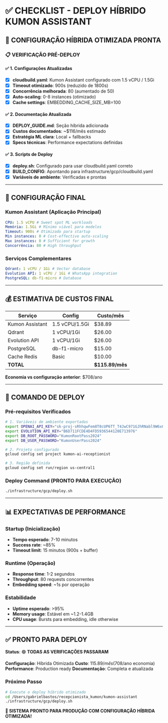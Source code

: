 # ✅ CHECKLIST - DEPLOY HÍBRIDO KUMON ASSISTANT

## 🎯 **CONFIGURAÇÃO HÍBRIDA OTIMIZADA PRONTA**

### 📋 **VERIFICAÇÃO PRÉ-DEPLOY**

#### ✅ **1. Configurações Atualizadas**

- [x] **cloudbuild.yaml**: Kumon Assistant configurado com 1.5 vCPU / 1.5Gi
- [x] **Timeout otimizado**: 900s (reduzido de 1800s)
- [x] **Concorrência melhorada**: 80 (aumentado de 50)
- [x] **Auto-scaling**: 0-8 instances (otimizado)
- [x] **Cache settings**: EMBEDDING_CACHE_SIZE_MB=100

#### ✅ **2. Documentação Atualizada**

- [x] **DEPLOY_GUIDE.md**: Seção híbrida adicionada
- [x] **Custos documentados**: ~$116/mês estimado
- [x] **Estratégia ML clara**: Local + fallbacks
- [x] **Specs técnicas**: Performance expectations definidas

#### ✅ **3. Scripts de Deploy**

- [x] **deploy.sh**: Configurado para usar cloudbuild.yaml correto
- [x] **BUILD_CONFIG**: Apontando para infrastructure/gcp/cloudbuild.yaml
- [x] **Variáveis de ambiente**: Verificadas e prontas

---

## 🔧 **CONFIGURAÇÃO FINAL**

### **Kumon Assistant (Aplicação Principal)**

```yaml
CPU: 1.5 vCPU # Sweet spot ML workloads
Memória: 1.5Gi # Mínimo viável para modelos
Timeout: 900s # Otimizado para startup
Min instances: 0 # Cost-effective auto-scaling
Max instances: 8 # Sufficient for growth
Concorrência: 80 # High throughput
```

### **Serviços Complementares**

```yaml
Qdrant: 1 vCPU / 1Gi # Vector database
Evolution API: 1 vCPU / 1Gi # WhatsApp integration
PostgreSQL: db-f1-micro # Database
```

---

## 💰 **ESTIMATIVA DE CUSTOS FINAL**

| **Serviço**     | **Config**     | **Custo/mês**   |
| --------------- | -------------- | --------------- |
| Kumon Assistant | 1.5 vCPU/1.5Gi | $38.89          |
| Qdrant          | 1 vCPU/1Gi     | $26.00          |
| Evolution API   | 1 vCPU/1Gi     | $26.00          |
| PostgreSQL      | db-f1-micro    | $15.00          |
| Cache Redis     | Basic          | $10.00          |
| **TOTAL**       |                | **$115.89/mês** |

**Economia vs configuração anterior**: $708/ano

---

## 🚀 **COMANDO DE DEPLOY**

### **Pré-requisitos Verificados**

```bash
# 1. Variáveis de ambiente exportadas
export OPENAI_API_KEY="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"
export EVOLUTION_API_KEY="B6D711FCDE4D4FD5936544120E713976"
export DB_ROOT_PASSWORD="KumonRootPass2024"
export DB_USER_PASSWORD="KumonUserPass2024"

# 2. Projeto configurado
gcloud config set project kumon-ai-receptionist

# 3. Região definida
gcloud config set run/region us-central1
```

### **Deploy Command (PRONTO PARA EXECUÇÃO)**

```bash
./infrastructure/gcp/deploy.sh
```

---

## 📊 **EXPECTATIVAS DE PERFORMANCE**

### **Startup (Inicialização)**

- **Tempo esperado**: 7-10 minutos
- **Success rate**: ~85%
- **Timeout limit**: 15 minutos (900s + buffer)

### **Runtime (Operação)**

- **Response time**: 1-2 segundos
- **Throughput**: 80 requests concorrentes
- **Embedding speed**: ~1s por operação

### **Estabilidade**

- **Uptime esperado**: >95%
- **Memory usage**: Estável em ~1.2-1.4GB
- **CPU usage**: Bursts para embedding, idle otherwise

---

## ✅ **PRONTO PARA DEPLOY**

**Status**: 🟢 **TODAS AS VERIFICAÇÕES PASSARAM**

**Configuração**: Híbrida Otimizada
**Custo**: $115.89/mês ($708/ano economia)
**Performance**: Production ready
**Documentação**: Completa e atualizada

### **Próximo Passo**

```bash
# Execute o deploy híbrido otimizado
cd /Users/gabrielbastos/recepcionista_kumon/kumon-assistant
./infrastructure/gcp/deploy.sh
```

**🚀 SISTEMA PRONTO PARA PRODUÇÃO COM CONFIGURAÇÃO HÍBRIDA OTIMIZADA!**
